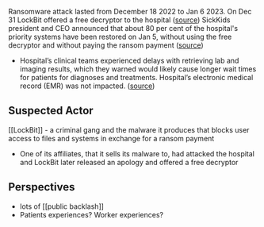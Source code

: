 Ransomware attack lasted from December 18 2022 to Jan 6 2023. On Dec 31 LockBit offered a free decryptor to the hospital ([source](https://www.sickkids.ca/en/news/archive/2023/sickkids-lifts-code-grey-with-80-per-cent-of-priority-systems-restored/))
SickKids president and CEO announced that about 80 per cent of the hospital's priority systems have been restored on Jan 5, without using the free decryptor and without paying the ransom payment ([source](https://www.controleng.com/throwback-attack-christmas-attack-on-sickkids-hospital-prompts-rare-apology-from-lockbit/))
- Hospital’s clinical teams experienced delays with retrieving lab and imaging results, which they warned would likely cause longer wait times for patients for diagnoses and treatments.  Hospital’s electronic medical record (EMR) was not impacted. ([source](https://www.controleng.com/throwback-attack-christmas-attack-on-sickkids-hospital-prompts-rare-apology-from-lockbit/))

## Suspected Actor
[[LockBit]] - a criminal gang and the malware it produces that blocks user access to files and systems in exchange for a ransom payment
* One of its affiliates, that it sells its malware to, had attacked the hospital and LockBit later released an apology and offered a free decryptor

## Perspectives 
* lots of [[public backlash]]
* Patients experiences? Worker experiences?